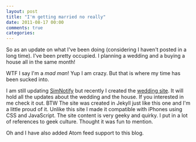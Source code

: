 ```yaml
--- 
layout: post
title: "I'm getting married no really"
date: 2011-08-17 00:00
comments: true
categories:
---
```

So as an update on what I've been doing (considering I haven't posted in a long
time). I've been pretty occupied. I planning a wedding and a buying a house all in the same month!

WTF I say I'm a _mad man_! Yup I am crazy. But that is where my time has been sucked into.

I am still updating [SimNotify][1] but recently I created the [wedding
site][2]. It will hold all the updates about the wedding and the house. If you
interested in me check it out. BTW The site was created in Jekyll just like
this one and I'm a little proud of it. Unlike this site I made it compatible
with iPhones using CSS and JavaScript. The site content is very geeky and
quirky. I put in a lot of references to geek culture. Thought it was fun to
mention.

Oh and I have also added Atom feed support to this blog.

[1]: http://github.com/sukima/SimNotify
[2]: http://maddywillyoumarryme.com
